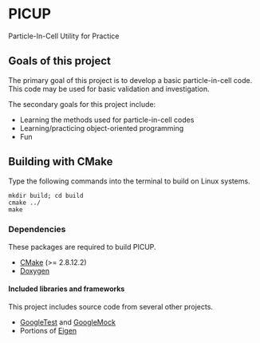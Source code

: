 # PICUP
Particle-In-Cell Utility for Practice

## Goals of this project
The primary goal of this project is to develop a basic particle-in-cell code.
This code may be used for basic validation and investigation.

The secondary goals for this project include:
* Learning the methods used for particle-in-cell codes
* Learning/practicing object-oriented programming
* Fun

## Building with CMake
Type the following commands into the terminal to build on Linux systems.

    mkdir build; cd build
    cmake ../
    make

### Dependencies
These packages are required to build PICUP.
 * [CMake](https://cmake.org/) (>= 2.8.12.2)
 * [Doxygen](http://www.stack.nl/~dimitri/doxygen/)

#### Included libraries and frameworks
This project includes source code from several other projects.
 * [GoogleTest](https://github.com/google/googletest)
   and [GoogleMock](https://github.com/google/googletest/tree/master/googlemock)
 * Portions of [Eigen](http://eigen.tuxfamily.org/)

